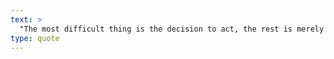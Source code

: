 ```yaml
---
text: >
  "The most difficult thing is the decision to act, the rest is merely tenacity." - Amelia Earhart
type: quote
---
```

